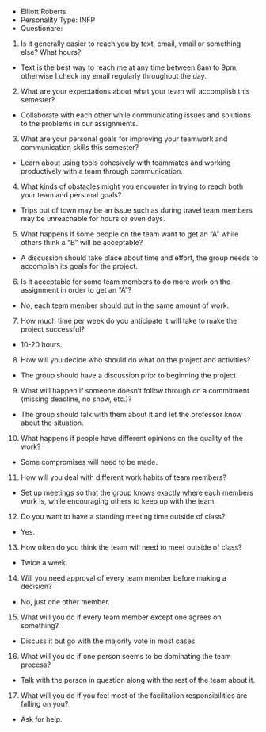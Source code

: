 * Elliott Roberts
* Personality Type: INFP
* Questionare:
1. Is it generally easier to reach you by text, email, vmail or something else? What hours? 
  * Text is the best way to reach me at any time between 8am to 9pm, otherwise I check my email regularly throughout the day. 
2. What are your expectations about what your team will accomplish this semester? 
  * Collaborate with each other while communicating issues and solutions to the problems in our assignments. 
3. What are your personal goals for improving your teamwork and communication skills this semester? 
  * Learn about using tools cohesively with teammates and working productively with a team through communication. 
4. What kinds of obstacles might you encounter in trying to reach both your team and personal goals? 
  * Trips out of town may be an issue such as during travel team members may be unreachable for hours or even days. 
5. What happens if some people on the team want to get an “A” while others think a “B” will be acceptable? 
  * A discussion should take place about time and effort, the group needs to accomplish its goals for the project. 
6. Is it acceptable for some team members to do more work on the assignment in order to get an “A”? 
  * No, each team member should put in the same amount of work. 
7. How much time per week do you anticipate it will take to make the project successful? 
  * 10-20 hours. 
8. How will you decide who should do what on the project and activities? 
  * The group should have a discussion prior to beginning the project. 
9. What will happen if someone doesn’t follow through on a commitment (missing deadline, no show, etc.)? 
  * The group should talk with them about it and let the professor know about the situation.
10. What happens if people have different opinions on the quality of the work? 
  * Some compromises will need to be made.
11. How will you deal with different work habits of team members?
  * Set up meetings so that the group knows exactly where each members work is, while encouraging others to keep up with the team.
12. Do you want to have a standing meeting time outside of class?
  * Yes.
13. How often do you think the team will need to meet outside of class?
  * Twice a week.
14. Will you need approval of every team member before making a decision?
  * No, just one other member.
15. What will you do if every team member except one agrees on something?
  * Discuss it but go with the majority vote in most cases.
16. What will you do if one person seems to be dominating the team process?
  * Talk with the person in question along with the rest of the team about it.
17. What will you do if you feel most of the facilitation responsibilities are falling on you?
  * Ask for help.
